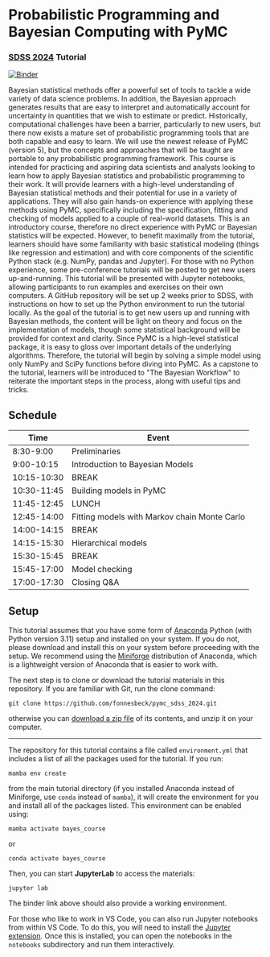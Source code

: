 # Probabilistic Programming and Bayesian Computing with PyMC

### [SDSS 2024](https://ww2.amstat.org/meetings/sdss/2024/) Tutorial

[![Binder](https://mybinder.org/badge_logo.svg)](https://mybinder.org/v2/gh/fonnesbeck/pymc_sdss_2024/main) 

Bayesian statistical methods offer a powerful set of tools to tackle a wide variety of data science problems. In addition, the Bayesian approach generates results that are easy to interpret and automatically account for uncertainty in quantities that we wish to estimate or predict. Historically, computational challenges have been a barrier, particularly to new users, but there now exists a mature set of probabilistic programming tools that are both capable and easy to learn. We will use the newest release of PyMC (version 5), but the concepts and approaches that will be taught are portable to any probabilistic programming framework. This course is intended for practicing and aspiring data scientists and analysts looking to learn how to apply Bayesian statistics and probabilistic programming to their work. It will provide learners with a high-level understanding of Bayesian statistical methods and their potential for use in a variety of applications. They will also gain hands-on experience with applying these methods using PyMC, specifically including the specification, fitting and checking of models applied to a couple of real-world datasets. This is an introductory course, therefore no direct experience with PyMC or Bayesian statistics will be expected. However, to benefit maximally from the tutorial, learners should have some familiarity with basic statistical modeling (things like regression and estimation) and with core components of the scientific Python stack (e.g. NumPy, pandas and Jupyter). For those with no Python experience, some pre-conference tutorials will be posted to get new users up-and-running. This tutorial will be presented with Jupyter notebooks, allowing participants to run examples and exercises on their own computers. A GitHub repository will be set up 2 weeks prior to SDSS, with instructions on how to set up the Python environment to run the tutorial locally. As the goal of the tutorial is to get new users up and running with Bayesian methods, the content will be light on theory and focus on the implementation of models, though some statistical background will be provided for context and clarity. Since PyMC is a high-level statistical package, it is easy to gloss over important details of the underlying algorithms. Therefore, the tutorial will begin by solving a simple model using only NumPy and SciPy functions before diving into PyMC. As a capstone to the tutorial, learners will be introduced to "The Bayesian Workflow" to reiterate the important steps in the process, along with useful tips and tricks.

## Schedule

| Time     | Event                             |
|----------|-----------------------------------|
| 8:30-9:00 | Preliminaries                     |
| 9:00-10:15| Introduction to Bayesian Models   |
| 10:15-10:30| BREAK                             |
| 10:30-11:45| Building models in PyMC           |
| 11:45-12:45| LUNCH                             |
| 12:45-14:00| Fitting models with Markov chain Monte Carlo |
| 14:00-14:15| BREAK                             |
| 14:15-15:30| Hierarchical models               |
| 15:30-15:45| BREAK                             |
| 15:45-17:00| Model checking                    |
| 17:00-17:30| Closing Q&A                       |

## Setup

This tutorial assumes that you have some form of [Anaconda](https://www.anaconda.com/products/individual#download-section) Python (with Python version 3.11) setup and installed on your system. If you do not, please download and install this on your system before proceeding with the setup. We recommend using the [Miniforge](https://github.com/conda-forge/miniforge#download) distribution of Anaconda, which is a lightweight version of Anaconda that is easier to work with.

The next step is to clone or download the tutorial materials in this repository. If you are familiar with Git, run the clone command:

    git clone https://github.com/fonnesbeck/pymc_sdss_2024.git

otherwise you can [download a zip file](https://github.com/fonnesbeck/pymc_sdss_2024/archive/main.zip) of its contents, and unzip it on your computer.
***
The repository for this tutorial contains a file called `environment.yml` that includes a list of all the packages used for the tutorial. If you run:

    mamba env create

from the main tutorial directory (if you installed Anaconda instead of Miniforge, use `conda` instead of `mamba`), it will create the environment for you and install all of the packages listed. This environment can be enabled using:

    mamba activate bayes_course  

or 
    
    conda activate bayes_course

Then, you can start **JupyterLab** to access the materials:

    jupyter lab

The binder link above should also provide a working environment.

For those who like to work in VS Code, you can also run Jupyter notebooks from within VS Code. To do this, you will need to install the [Jupyter extension](https://marketplace.visualstudio.com/items?itemName=ms-toolsai.jupyter). Once this is installed, you can open the notebooks in the `notebooks` subdirectory and run them interactively.